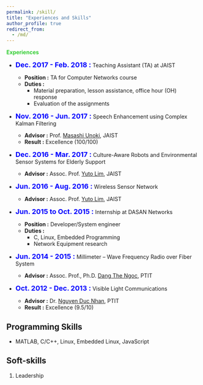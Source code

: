 ```yaml
---
permalink: /skill/
title: "Experiences and Skills"
author_profile: true
redirect_from: 
  - /md/
---
```


**<font color="#32CD32">Experiences</font>**
- **<font size="4" color="#0000FF">Dec. 2017 - Feb. 2018 :</font>** Teaching Assistant (TA) at JAIST
	- **Position :** TA for Computer Networks course
	- **Duties :**
		- Material preparation, lesson assistance, office hour (OH) response
		- Evaluation of the assignments

- **<font size="4" color="#0000FF">Nov. 2016 - Jun. 2017 :</font>** Speech Enhancement using Complex Kalman Filtering
	- **Advisor :** Prof. [Masashi Unoki](http://www.jaist.ac.jp/~unoki/lab/en/), JAIST
	- **Result :** Excellence (100/100)

- **<font size="4" color="#0000FF">Dec. 2016 - Mar. 2017 :</font>** Culture-Aware Robots and Environmental Sensor Systems for Elderly Support
	- **Advisor :** Assoc. Prof. [Yuto Lim](http://www.jaist.ac.jp/is/labs/lim-lab/research.php), JAIST
	
- **<font size="4" color="#0000FF">Jun. 2016 - Aug. 2016 :</font>** Wireless Sensor Network
	- **Advisor :** Assoc. Prof. [Yuto Lim](http://www.jaist.ac.jp/is/labs/lim-lab/research.php), JAIST
	
- **<font size="4" color="#0000FF">Jun. 2015 to Oct. 2015 :</font>** Internship at DASAN Networks
	- **Position :** Developer/System engineer
	- **Duties :**
		- C, Linux, Embedded Programming
		- Network Equipment research
- **<font size="4" color="#0000FF">Jun. 2014 - 2015 :</font>** Millimeter – Wave Frequency Radio over Fiber System
	- **Advisor :** Assoc. Prof., Ph.D. [Dang The Ngoc](https://sites.google.com/site/dtngoc/), PTIT
	
- **<font size="4" color="#0000FF">Oct. 2012 - Dec. 2013 :</font>** Visible Light Communications
	- **Advisor :** Dr. [Nguyen Duc Nhan](nducnhanvt1@yahoo.com), PTIT
	- **Result :** Excellence (9.5/10)


## Programming Skills

  - MATLAB, C/C++, Linux, Embedded Linux, JavaScript


## Soft-skills

  1. Leadership


